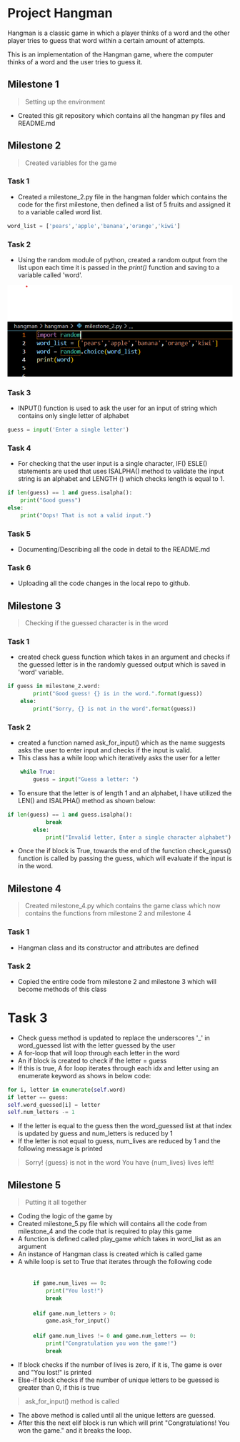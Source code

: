 # Project  Hangman

Hangman is a classic game in which a player thinks of a word and the other player tries to guess that word within a certain amount of attempts.

This is an implementation of the Hangman game, where the computer thinks of a word and the user tries to guess it. 


## Milestone 1

>  Setting up the environment

 - Created this git repository which contains all the hangman py files and README.md


## Milestone 2
 
> Created variables for the game

### Task 1
- Created a milestone_2.py file in the hangman folder which contains the code for the first milestone, then defined a list of 5 fruits and assigned it to a variable called word list.
```python
word_list = ['pears','apple','banana','orange','kiwi']
```
### Task 2
- Using the random module of python, created a random output from the list upon each time it is passed in the *print()* function and saving to a variable called 'word'.

![Image](milestone_2_snippet.png)

### Task 3 
- INPUT() function is used to ask the user for an input of string which contains only single letter of alphabet
```python 
guess = input('Enter a single letter')
```
### Task 4 
- For checking that the user input is a single character, IF() ESLE() statements are used that uses ISALPHA() method to validate the input string is an alphabet and LENGTH () which checks length is equal to 1.
```python
if len(guess) == 1 and guess.isalpha():
    print("Good guess")
else:
    print("Oops! That is not a valid input.")
```
### Task 5 
- Documenting/Describing all the code in detail to the README.md
### Task 6
- Uploading all the code changes in the local repo to github.

## Milestone 3
> Checking if the guessed character is in the word
### Task 1 
- created check guess function which takes in an argument and checks if the guessed letter is in the randomly guessed output which is saved in 'word' variable.
```python
if guess in milestone_2.word:
        print("Good guess! {} is in the word.".format(guess))
    else:
        print("Sorry, {} is not in the word".format(guess))
```
### Task 2
- created a function named ask_for_input() which as the name suggests asks the user to enter input and checks if the input is valid. 
- This class has a while loop which iteratively asks the user for a letter
```python
    while True:
        guess = input("Guess a letter: ")
```
- To ensure that the letter is of length 1 and an alphabet, I have utilized the LEN() and ISALPHA() method as shown below:
```python
if len(guess) == 1 and guess.isalpha():
            break
        else: 
            print("Invalid letter, Enter a single character alphabet")
```
- Once the if block is True, towards the end of the function check_guess() function is called by passing the guess, which will evaluate if the input is in the  word.

## Milestone 4
> Created milestone_4.py which contains the game class which now contains the functions from milestone 2 and milestone 4 
### Task 1
- Hangman class and its constructor and attributes are defined
### Task 2
- Copied the entire code from milestone 2 and milestone 3 which will become methods of this class
# Task 3 
- Check guess method is updated to replace the underscores '_' in word_guessed list with the letter guessed by the user
- A for-loop that will loop through each letter in the word
- An if block is created to check if the letter = guess
- If this is true, A for loop iterates through each idx and letter using an enumerate keyword as shows in below code:
```python
for i, letter in enumerate(self.word)
if letter == guess:
self.word_guessed[i] = letter
self.num_letters -= 1 
```
- If the letter is equal to the guess then the word_guessed list at that index is updated by guess and num_letters is reduced by 1
- If the letter is not equal to guess, num_lives are reduced by 1 and the following message is printed 
> Sorry! {guess} is not in the word
> You have {num_lives} lives left! 

## Milestone 5
> Putting it all together
 - Coding the logic of the game by
- Created milestone_5.py file which will contains all the code from milestone_4 and the code that is required to play this game
- A function is defined called play_game which takes in word_list as an argument
- An instance of Hangman class is created which is called game
- A while loop is set to True that iterates through the following code
```python
 
        if game.num_lives == 0:
            print("You lost!")
            break

        elif game.num_letters > 0:
            game.ask_for_input()  

        elif game.num_lives != 0 and game.num_letters == 0:
            print("Congratulation you won the game!")
            break
 ```
- If block checks if the number of lives is zero, if it is, The game is over and "You lost!" is printed
- Else-if block checks if the number of unique letters to be guessed is greater than 0, if this is true
 > ask_for_input() method is called
- The above method is called until all the unique letters are guessed.
- After this the next elif block is run which will print "Congratulations! You won the game." and it breaks the loop.


